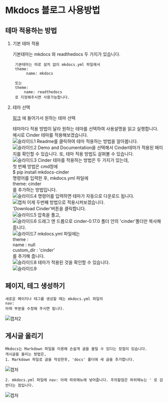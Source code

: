# Mkdocs 블로그 사용방법  

## 테마 적용하는 방법  

1. 기본 테마 적용  

    기본테마는 mkdocs 와 readthedocs 두 가지가 있습니다.  

        기본테마는 따로 설치 없이 mkdocs.yml 파일에서  
        theme:  
             name: mkdocs  

        또는
        theme:  
            name: readthedocs  
        로 지정해주시면 사용가능합니다.   

2. 테마 선택  

   [링크](https://github.com/mkdocs/mkdocs/wiki/MkDocs-Themes) 에 들어가서 원하는 테마 선택  

   테마마다 적용 방법이 달라 원하는 테마를 선택하여 사용설명을 읽고 실행합니다.    
   예시로 Cinder 테마를 적용해보겠습니다.  
   ![슬라이드1](https://user-images.githubusercontent.com/49367190/62604302-c0766a00-b932-11e9-87d7-f52036291484.JPG)
   Readme를 클릭하여 테마 적용하는 방법을 알아봅니다.  
   ![슬라이드2](https://user-images.githubusercontent.com/49367190/62604303-c10f0080-b932-11e9-98f4-5d99073c81b3.JPG)
   Demo and Documentation을 선택해서 Cinder테마가 적용된 페이지를 확인할 수 있습니다. 또, 테마 적용 방법도 살펴볼 수 있습니다.  
   ![슬라이드3](https://user-images.githubusercontent.com/49367190/62604304-c10f0080-b932-11e9-9dcb-28680a4d3805.JPG)
   Cinder 테마를 적용하는 방법은 두 가지가 있는데,  
    첫 번째 방법은 cmd창에  
    $ pip install mkdocs-cinder  
    명령어를 입력한 후, mkdocs.yml 파일에  
    theme: cinder  
    를 추가하는 방법입니다.  
   ![슬라이드4](https://user-images.githubusercontent.com/49367190/62604305-c10f0080-b932-11e9-9c20-d611f0bd3af4.JPG)
   명령어를 입력하면 테마가 자동으로 다운로드 됩니다.  
   ![캡처](https://user-images.githubusercontent.com/49367190/63497393-9c07b980-c4fe-11e9-825b-db0d9e61c908.JPG)
   이제 두번째 방법으로 적용시켜보겠습니다.  
   'Download Cinder'버튼을 클릭합니다.  
   ![슬라이드5](https://user-images.githubusercontent.com/49367190/62604306-c1a79700-b932-11e9-8f92-62405f322d96.JPG)
   압축을 풀고,  
   ![슬라이드6](https://user-images.githubusercontent.com/49367190/62604309-c1a79700-b932-11e9-9e32-8a5696a6952a.JPG)
   드래그 앤 드롭으로 cinder-0.17.0 폴더 안의 'cinder'폴더만 복사해줍니다.  
   ![슬라이드7](https://user-images.githubusercontent.com/49367190/62604310-c1a79700-b932-11e9-897a-fb40f92ac83e.JPG)
    mkdocs.yml 파일에는  
     theme :  
          name : null  
          custom_dir : 'cinder'  
    를 추가해 줍니다.  
 ![슬라이드8](https://user-images.githubusercontent.com/49367190/62604311-c2402d80-b932-11e9-8629-f8423c759950.JPG)
 테마가 적용된 것을 확인할 수 있습니다.  
 ![슬라이드9](https://user-images.githubusercontent.com/49367190/62604301-c0766a00-b932-11e9-9faf-d13bf7622e32.JPG)

## 페이지, 테그 생성하기  
    새로운 페이지나 테그를 생성할 때는 mkdocs.yml 파일의  
    nav:  
    아래 부분을 수정해 주시면 됩니다.  
![캡처2](https://user-images.githubusercontent.com/49367190/62851493-36a71200-bd21-11e9-8270-cf5cc07c6f60.JPG)

## 게시글 올리기  
    Mkdocs는 Markdown 파일을 이용해 손쉽게 글을 올릴 수 있다는 장점이 있습니다.  
    게시글을 올리는 방법은, 
    1. Markdown 파일로 글을 작성한후, 'docs' 폴더에 새 글을 추가합니다.    
![캡처](https://user-images.githubusercontent.com/49367190/62607368-f4ed2480-b938-11e9-8b79-6cce4ae49c7c.JPG) 

    2. mkdocs.yml 파일에 nav: 아래 하위메뉴에 넣어줍니다. 주의할점은 하위메뉴는 ' 로 감싼다는 점입니다.  
![캡처](https://user-images.githubusercontent.com/49367190/62847568-e1173900-bd11-11e9-941f-df4876c4a5fe.JPG)